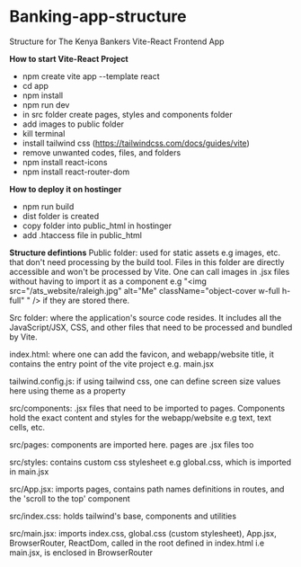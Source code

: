 # Banking-app-structure
Structure for The Kenya Bankers Vite-React Frontend App


**How to start Vite-React Project**
- npm create vite app --template react
- cd app
- npm install
- npm run dev
-  in src folder create pages, styles and components folder
-  add images to public folder
-  kill terminal
-  install tailwind css (https://tailwindcss.com/docs/guides/vite)
-  remove unwanted codes, files, and folders
-  npm install react-icons
- npm install react-router-dom

**How to deploy it on hostinger**
- npm run build
- dist folder is created
- copy folder into public_html in hostinger
- add .htaccess file in public_html

**Structure defintions**
Public folder: used for static assets e.g images, etc. that don't need processing by the build tool. Files in this folder are directly accessible and won't be processed by Vite. One can call images in .jsx files without having to import it as a component e.g "<img src="/ats_website/raleigh.jpg" alt="Me" className="object-cover w-full h-full" " /> if they are stored there.

Src folder: where the application's source code resides. It includes all the JavaScript/JSX, CSS, and other files that need to be processed and bundled by Vite.

index.html: where one can add the favicon, and webapp/website title, it contains the entry point of the vite project e.g. main.jsx

tailwind.config.js: if using tailwind css, one can define screen size values here using theme as a property

src/components: .jsx files that need to be imported to pages. Components hold the exact content and styles for the webapp/website e.g text, text cells, etc.

src/pages: components are imported here. pages are .jsx files too

src/styles: contains custom css stylesheet e.g global.css, which is imported in main.jsx

src/App.jsx: imports pages, contains path names definitions in routes, and the 'scroll to the top' component

src/index.css: holds tailwind's base, components and utilities

src/main.jsx: imports index.css, global.css (custom stylesheet), App.jsx, BrowserRouter, ReactDom, called in the root defined in index.html i.e main.jsx, is enclosed in BrowserRouter
